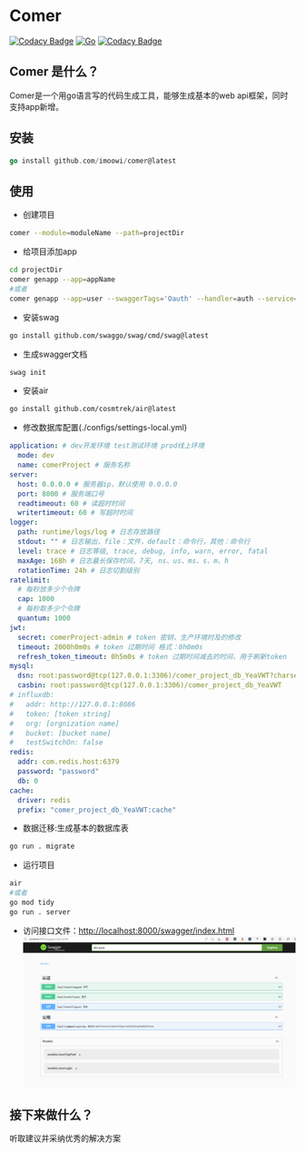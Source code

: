 # Comer
[![Codacy Badge](https://api.codacy.com/project/badge/Grade/fb7a1364ec7348ddbed67bade31b054f)](https://app.codacy.com/gh/imoowi/comer?utm_source=github.com&utm_medium=referral&utm_content=imoowi/comer&utm_campaign=Badge_Grade)
[![Go](https://github.com/cosmtrek/air/actions/workflows/release.yml/badge.svg)](https://github.com/imoowi/comer/actions?query=workflow%3ACI) 
[![Codacy Badge](https://app.codacy.com/project/badge/Grade/26b6baa851bc426c9bc7dcc9079485b3)](https://app.codacy.com/gh/imoowi/comer/dashboard?utm_source=gh&utm_medium=referral&utm_content=&utm_campaign=Badge_grade)
## Comer 是什么？
Comer是一个用go语言写的代码生成工具，能够生成基本的web api框架，同时支持app新增。
## 安装

```go
go install github.com/imoowi/comer@latest
```
## 使用
-  创建项目
```sh
comer --module=moduleName --path=projectDir
```
-  给项目添加app
```sh
cd projectDir
comer genapp --app=appName
#或者
comer genapp --app=user --swaggerTags='Oauth' --handler=auth --service=user --model=user,role
```
-  安装swag
```sh
go install github.com/swaggo/swag/cmd/swag@latest
```
-  生成swagger文档
```sh
swag init
```
-  安装air
```sh
go install github.com/cosmtrek/air@latest
```
-  修改数据库配置(./configs/settings-local.yml)
```yml
application: # dev开发环境 test测试环境 prod线上环境
  mode: dev
  name: comerProject # 服务名称
server:
  host: 0.0.0.0 # 服务器ip，默认使用 0.0.0.0
  port: 8000 # 服务端口号
  readtimeout: 60 # 读超时时间
  writertimeout: 60 # 写超时时间
logger:
  path: runtime/logs/log # 日志存放路径
  stdout: "" # 日志输出，file：文件，default：命令行，其他：命令行
  level: trace # 日志等级, trace, debug, info, warn, error, fatal
  maxAge: 168h # 日志最长保存时间，7天, ns、us、ms、s、m、h
  rotationTime: 24h # 日志切割级别
ratelimit:
  # 每秒放多少个令牌
  cap: 1000
  # 每秒取多少个令牌
  quantum: 1000
jwt:
  secret: comerProject-admin # token 密钥，生产环境时及的修改
  timeout: 2000h0m0s # token 过期时间 格式：0h0m0s
  refresh_token_timeout: 0h5m0s # token 过期时间减去的时间，用于刷新token
mysql:
  dsn: root:password@tcp(127.0.0.1:3306)/comer_project_db_YeaVWT?charset=utf8&parseTime=True&loc=Local&timeout=1000ms
  casbin: root:password@tcp(127.0.0.1:3306)/comer_project_db_YeaVWT
# influxdb:
#   addr: http://127.0.0.1:8086
#   token: [token string]
#   org: [orgnization name]
#   bucket: [bucket name]
#   testSwitchOn: false
redis:
  addr: com.redis.host:6379
  password: "password"
  db: 0
cache:
  driver: redis
  prefix: "comer_project_db_YeaVWT:cache"

```
-  数据迁移:生成基本的数据库表
```sh
go run . migrate
```
-  运行项目
```sh
air
#或者
go mod tidy
go run . server
```
-  访问接口文件：[http://localhost:8000/swagger/index.html](http://localhost:8000/swagger/index.html)
![](assets/comer-swagger.png)
## 接下来做什么？
听取建议并采纳优秀的解决方案